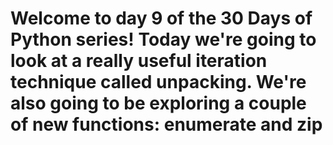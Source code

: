 # Welcome to day 9 of the 30 Days of Python series! Today we're going to look at a really useful iteration technique called unpacking. We're also going to be exploring a couple of new functions: enumerate and zip
